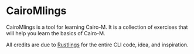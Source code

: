 # CairoMlings

CairoMlings is a tool for learning Cairo-M. It is a collection of exercises that will help you learn the basics of Cairo-M.

All credits are due to [Rustlings](https://github.com/rust-lang/rustlings) for the entire CLI code, idea, and inspiration.
